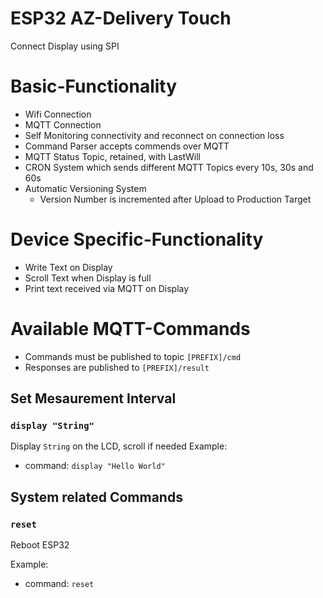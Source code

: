 # ESP32 AZ-Delivery Touch 
Connect Display using SPI

# Basic-Functionality
* Wifi Connection  
* MQTT Connection 
* Self Monitoring connectivity and reconnect on connection loss
* Command Parser accepts commends over MQTT
* MQTT Status Topic, retained, with LastWill
* CRON System which sends different MQTT Topics every 10s, 30s and 60s
* Automatic Versioning System
  * Version Number is incremented after Upload to Production Target
# Device Specific-Functionality
* Write Text on Display
* Scroll Text when Display is full
* Print text received via MQTT on Display

# Available MQTT-Commands 
* Commands must be published to topic `[PREFIX]/cmd`
* Responses are published to `[PREFIX]/result`

## Set Mesaurement Interval
### `display "String"`
Display `String` on the LCD, scroll if needed
 Example:
 * command: `display "Hello World"` 

## System related Commands
### `reset`
Reboot ESP32

Example:
 * command: `reset` 
 
